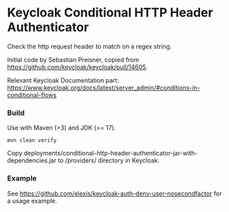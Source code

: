 # Keycloak Conditional HTTP Header Authenticator

Check the http request header to match on a regex string.

Initial code by Sebastian Preisner, copied from https://github.com/keycloak/keycloak/pull/14605.

Relevant Keycloak Documentation part: https://www.keycloak.org/docs/latest/server_admin/#conditions-in-conditional-flows

### Build

Use with Maven (>3) and JDK (>= 17).

```
mvn clean verify
```

Copy deployments/conditional-http-header-authenticator-jar-with-dependencies.jar to /providers/ directory in Keycloak.

### Example

See https://github.com/elexis/keycloak-auth-deny-user-nosecondfactor for a usage example.